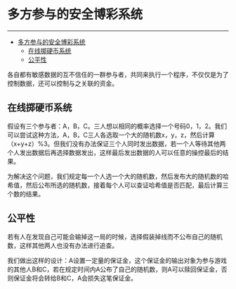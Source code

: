 <!--
 * @Author: ZhXZhao
 * @Date: 2020-02-14 21:24:55
 * @LastEditors  : ZhXZhao
 * @LastEditTime : 2020-02-14 21:45:39
 * @Description: 
 -->
# 多方参与的安全博彩系统

---

- [多方参与的安全博彩系统](#%e5%a4%9a%e6%96%b9%e5%8f%82%e4%b8%8e%e7%9a%84%e5%ae%89%e5%85%a8%e5%8d%9a%e5%bd%a9%e7%b3%bb%e7%bb%9f)
  - [在线掷硬币系统](#%e5%9c%a8%e7%ba%bf%e6%8e%b7%e7%a1%ac%e5%b8%81%e7%b3%bb%e7%bb%9f)
  - [公平性](#%e5%85%ac%e5%b9%b3%e6%80%a7)

各自都有敏感数据的互不信任的一群参与者，共同来执行一个程序，不仅仅是为了控制数据，还可以控制与之关联的资金。

## 在线掷硬币系统

假设有三个参与者：A，B，C。三人想以相同的概率选择一个号码0，1，2。我们可以尝试这种方法，A，B，C三人各选取一个大的随机数x，y，z，然后计算（x+y+z）%3。但我们没有办法保证三个人同时发出数据，若一个人等待其他两个人发出数据后再选择数据发出，这样最后发出数据的人可以任意的操控最后的结果。

为解决这个问题，我们规定每一个人选一个大的随机数，然后发布大的随机数的哈希值，然后公布所选的随机数，接着每个人可以查证哈希值是否匹配，最后计算三个数的结果。

## 公平性

若有人在发现自己可能会输掉这一局的时候，选择假装掉线而不公布自己的随机数，这样其他两人也没有办法进行追查。

我们做出这样的设计：A设置一定量的保证金，这个保证金的输出对象为参与游戏的其他人B和C，若在规定时间内A公布了自己的随机数，则A可以赎回保证金，否则保证金将会转给B和C，A会损失这笔保证金。

